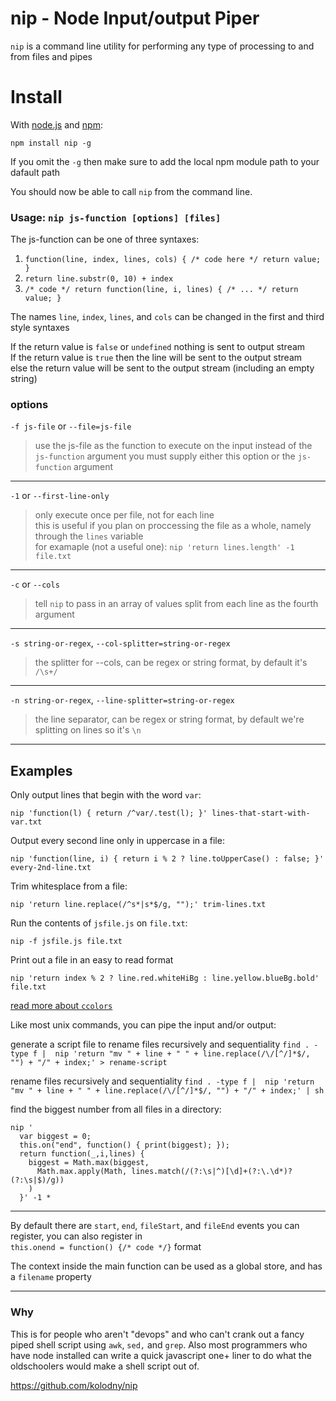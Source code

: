 # nip - Node Input/output Piper
`nip` is a command line utility for performing any type of processing to and from files and pipes

# Install
With [node.js](http://nodejs.org/) and [npm](http://github.com/isaacs/npm):

    npm install nip -g
    
If you omit the `-g` then make sure to add the local npm module path to your dafault path

You should now be able to call `nip` from the command line.

### Usage: `nip js-function [options] [files]`

The js-function can be one of three syntaxes:

1. `function(line, index, lines, cols) { /* code here */ return value; }`
2. `return line.substr(0, 10) + index`
3. `/* code */ return function(line, i, lines) { /* ... */ return value; }`

The names `line`, `index`, `lines`, and `cols` can be changed in the first and third style syntaxes

If the return value is `false` or `undefined` nothing is sent to output stream  
If the return value is `true` then the line will be sent to the output stream  
else the return value will be sent to the output stream (including an empty string)

### options

`-f js-file` or  `--file=js-file`
>use the js-file as the function to execute on the input instead of the `js-function` argument
you must supply either this option or the `js-function` argument

----

`-1` or `--first-line-only`
>only execute once per file, not for each line  
this is useful if you plan on proccessing the file as a whole, namely through the `lines` variable  
for examaple (not a useful one): `nip 'return lines.length' -1 file.txt`

----

`-c` or `--cols`
>tell `nip` to pass in an array of values split from each line as the fourth argument

----

`-s string-or-regex`, `--col-splitter=string-or-regex`
>the splitter for --cols, can be regex or string format, by default it's `/\s+/`

----

`-n string-or-regex`, `--line-splitter=string-or-regex`
>the line separator, can be regex or string format, by default we're splitting on lines so it's `\n`

---

## Examples

Only output lines that begin with the word `var`:
```    
nip 'function(l) { return /^var/.test(l); }' lines-that-start-with-var.txt
```

Output every second line only in uppercase in a file:

```
nip 'function(line, i) { return i % 2 ? line.toUpperCase() : false; }' every-2nd-line.txt
```

Trim whitesplace from a file:

```
nip 'return line.replace(/^s*|s*$/g, "");' trim-lines.txt
```

Run the contents of `jsfile.js` on `file.txt`:

```
nip -f jsfile.js file.txt
```

Print out a file in an easy to read format

```
nip 'return index % 2 ? line.red.whiteHiBg : line.yellow.blueBg.bold' file.txt
```
[read more about `ccolors`](https://github.com/kolodny/ccolors)

Like most unix commands, you can pipe the input and/or output:

generate a script file to rename files recursively and sequentiality
`find . -type f |  nip 'return "mv " + line + " " + line.replace(/\/[^/]*$/, "") + "/" + index;' > rename-script`

rename files recursively and sequentiality
`find . -type f |  nip 'return "mv " + line + " " + line.replace(/\/[^/]*$/, "") + "/" + index;' | sh`

find the biggest number from all files in a directory:

    nip '
      var biggest = 0;
      this.on("end", function() { print(biggest); });
      return function(_,i,lines) {
        biggest = Math.max(biggest,
          Math.max.apply(Math, lines.match(/(?:\s|^)[\d]+(?:\.\d*)?(?:\s|$)/g))
        )
      }' -1 *

---

By default there are `start`, `end`, `fileStart`, and `fileEnd` events you can register, you can also register in  
`this.onend = function() {/* code */}` format

The context inside the main function can be used as a global store, and has a `filename` property

---

### Why
This is for people who aren't "devops" and who can't crank out a fancy piped shell script using `awk`, `sed,` and `grep`. Also most programmers who have node installed can write a quick javascript one+ liner to do what the oldschoolers would make a shell script out of.

https://github.com/kolodny/nip
